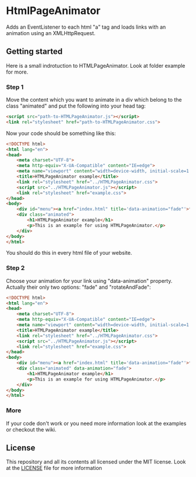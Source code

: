 # HtmlPageAnimator
Adds an EventListener to each html "a" tag and loads links with an animation using an XMLHttpRequest.
## Getting started
Here is a small indrotuction to HTMLPageAnimator. Look at folder example for more.
### Step 1
Move the content which you want to animate in a div which belong to the class "animated" and put the following into your head tag:
```html
<script src="path-to-HTMLPageAnimator.js"></script>
<link rel="stylesheet" href="path-to-HTMLPageAnimator.css">
```
Now your code should be something like this:
```html
<!DOCTYPE html>
<html lang="en">
<head>
    <meta charset="UTF-8">
    <meta http-equiv="X-UA-Compatible" content="IE=edge">
    <meta name="viewport" content="width=device-width, initial-scale=1.0">
    <title>HTMLPageAnimator example</title>
    <link rel="stylesheet" href="../HTMLPageAnimator.css">
    <script src="../HTMLPageAnimator.js"></script>
    <link rel="stylesheet" href="example.css">
</head>
<body>
    <div id="menu"><a href="index.html" title='data-animation="fade"'>fade</a><a href="rotateAndFade.html" title='data-animation="rotateAndFade"'>rotateAndFade</a></div>
    <div class="animated">
        <h1>HTMLPageAnimator example</h1>
        <p>This is an example for using HTMLPageAnimator.</p>
    </div>
</body>
</html>

```
You should do this in every html file of your website.
### Step 2
Choose your animation for your link using "data-animation" property. Actually their only two options: "fade" and "rotateAndFade":
```html
<!DOCTYPE html>
<html lang="en">
<head>
    <meta charset="UTF-8">
    <meta http-equiv="X-UA-Compatible" content="IE=edge">
    <meta name="viewport" content="width=device-width, initial-scale=1.0">
    <title>HTMLPageAnimator example</title>
    <link rel="stylesheet" href="../HTMLPageAnimator.css">
    <script src="../HTMLPageAnimator.js"></script>
    <link rel="stylesheet" href="example.css">
</head>
<body>
    <div id="menu"><a href="index.html" title='data-animation="fade"'>fade</a><a href="rotateAndFade.html" title='data-animation="rotateAndFade"'>rotateAndFade</a></div>
    <div class="animated" data-animation="fade">
        <h1>HTMLPageAnimator example</h1>
        <p>This is an example for using HTMLPageAnimator.</p>
    </div>
</body>
</html>
```
### More
If your code don't work or you need more information look at the examples or checkout the wiki.

## License
This repository and all its contents all licensed under the MIT license. Look at the [LICENSE](https://github.com/Apilonius64/HTMLPageAnimator/blob/main/LICENSE)  file for more information
